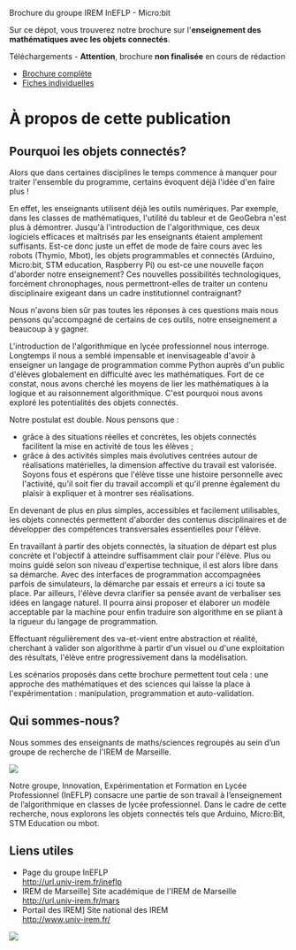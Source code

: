Brochure du groupe IREM InEFLP - Micro:bit

Sur ce dépot, vous trouverez notre brochure sur l'**enseignement des mathématiques avec les objets connectés**.

Téléchargements - **Attention**, brochure **non finalisée** en cours de rédaction

* [Brochure complète](https://raw.githubusercontent.com/iremlp/brochure-IREM---microbit/master/main.pdf)
* [Fiches individuelles](https://github.com/iremlp/brochure-IREM---microbit/tree/master/fiches)


# À propos de cette publication

## Pourquoi les objets connectés?


Alors que dans certaines disciplines le temps commence à manquer pour traiter l'ensemble du programme, certains évoquent déjà l'idée d'en faire plus !

En effet, les enseignants utilisent déjà les outils numériques. Par exemple, dans les classes de mathématiques, l'utilité du tableur et de GeoGebra n'est plus à démontrer. Jusqu'à l'introduction de l'algorithmique, ces deux logiciels efficaces et maîtrisés par les enseignants étaient amplement suffisants.
Est-ce donc juste un effet de mode de faire cours avec les robots (Thymio, Mbot), les objets  programmables et connectés (Arduino, Micro:bit, STM education, Raspberry Pi) ou est-ce une nouvelle façon d'aborder notre enseignement?
Ces nouvelles possibilités technologiques, forcément chronophages, nous permettront-elles de traiter un contenu disciplinaire exigeant dans un cadre institutionnel contraignant?

Nous n'avons bien sûr pas toutes les réponses à ces questions mais nous pensons qu'accompagné de certains de ces outils, notre enseignement a beaucoup à y gagner.

L'introduction de l'algorithmique en lycée professionnel nous interroge. Longtemps il nous a semblé impensable et inenvisageable d'avoir à enseigner un langage de programmation comme Python auprès d'un public d'élèves globalement en difficulté avec les mathématiques. Fort de ce constat, nous avons cherché les moyens de lier les mathématiques à la logique et au raisonnement algorithmique. C'est pourquoi nous avons exploré les potentialités des objets connectés.

Notre postulat est double. Nous pensons que :
* grâce à des situations réelles et concrètes, les objets connectés facilitent la mise en activité de tous les élèves ;
* grâce à des activités simples mais évolutives centrées autour de réalisations matérielles, la dimension affective du travail est valorisée.  Soyons fous et espérons que l'élève tisse une histoire personnelle avec l'activité, qu'il soit fier du travail accompli et  qu'il prenne également du plaisir à expliquer et à montrer ses réalisations.


En devenant de plus en plus simples, accessibles et facilement utilisables, les objets connectés permettent d'aborder des contenus disciplinaires et de développer des compétences transversales essentielles pour l'élève.

En travaillant à partir des objets connectés, la situation de départ est plus concrète et l'objectif à atteindre suffisamment clair pour l'élève. Plus ou moins guidé selon son niveau d'expertise technique, il est alors libre dans sa démarche.
Avec des interfaces de programmation accompagnées parfois de simulateurs, la démarche par essais et erreurs a ici toute sa place.
Par ailleurs, l'élève devra clarifier sa pensée avant de verbaliser ses idées en langage naturel. Il pourra ainsi proposer et élaborer un modèle acceptable par la machine pour enfin traduire son algorithme en se pliant à la rigueur du langage de programmation.

Effectuant régulièrement des va-et-vient entre abstraction et réalité, cherchant à valider son algorithme à partir d'un visuel ou d'une exploitation des résultats, l'élève entre progressivement dans la modélisation.

Les scénarios proposés dans cette brochure permettent tout cela : une approche des mathématiques et des sciences qui laisse la place à l'expérimentation : manipulation, programmation et auto-validation.



## Qui sommes-nous?

Nous sommes des enseignants de maths/sciences regroupés au sein d’un groupe de recherche de l'IREM de Marseille.

![](source/res/fig-logo-ineflp.png)


Notre groupe, Innovation, Expérimentation et Formation en Lycée Professionnel (InEFLP) consacre une partie de son travail à l’enseignement de l’algorithmique en classes de lycée professionnel. Dans le cadre de cette recherche, nous explorons les objets connectés tels que Arduino, Micro:Bit, STM Education ou mbot.





## Liens utiles

* Page du groupe InEFLP
</br>http://url.univ-irem.fr/ineflp
* IREM de Marseille] Site académique de l'IREM de Marseille
</br>http://url.univ-irem.fr/mars
* Portail des IREM] Site national des IREM
</br>http://www.univ-irem.fr/


![](source/res/fig-ineflp-qr.png)
